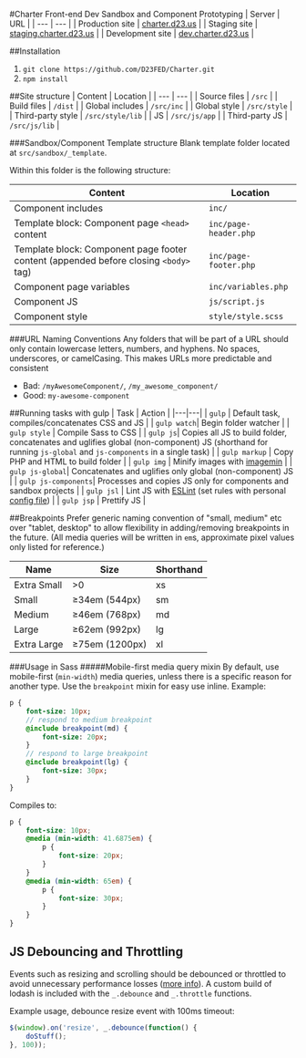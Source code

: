 #Charter Front-end Dev Sandbox and Component Prototyping
| Server           | URL                                                      |
| ---              | ---                                                      |
| Production site  | [charter.d23.us](http://charter.d23.us/)                 |
| Staging site     | [staging.charter.d23.us](http://staging.charter.d23.us/) |
| Development site | [dev.charter.d23.us](http://dev.charter.d23.us/)         |

##Installation

1. `git clone https://github.com/D23FED/Charter.git`
2. `npm install`

##Site structure
| Content           | Location         |
| ---               | ---              |
| Source files      | `/src`           |
| Build files       | `/dist`          |
| Global includes   | `/src/inc`       |
| Global style      | `/src/style`     |
| Third-party style | `/src/style/lib` |
| JS                | `/src/js/app`    |
| Third-party JS    | `/src/js/lib`    |

###Sandbox/Component Template structure
Blank template folder located at `src/sandbox/_template`. 

Within this folder is the following structure:

| Content           | Location     |
| ---               | ---          |
| Component includes      | `inc/`       |
| Template block: Component page `<head>` content       | `inc/page-header.php`      |
| Template block: Component page footer content (appended before closing `<body>` tag)   | `inc/page-footer.php`       |
| Component page variables      | `inc/variables.php`     |
| Component JS | `js/script.js` |
| Component style                | `style/style.scss`    |

###URL Naming Conventions
Any folders that will be part of a URL should only contain lowercase letters, numbers, and hyphens. No spaces, underscores, or camelCasing. This makes URLs more predictable and consistent

* Bad: `/myAwesomeComponent/`, `/my_awesome_component/`
* Good: `my-awesome-component`

##Running tasks with gulp
| Task | Action  |
|---|---|
| `gulp`  |  Default task, compiles/concatenates CSS and JS |
| `gulp watch`|  Begin folder watcher |
| `gulp style` | Compile Sass to CSS |
| `gulp js`| Copies all JS to build folder, concatenates and uglifies global (non-component) JS (shorthand for running `js-global` and `js-components` in a single task) |
| `gulp markup` | Copy PHP and HTML to build folder |
| `gulp img` | Minify images with [imagemin](https://github.com/imagemin/imagemin) |
| `gulp js-global`| Concatenates and uglifies only global (non-component) JS |
| `gulp js-components`| Processes and copies JS only for components and sandbox projects |
| `gulp jsl` | Lint JS with [ESLint](http://eslint.org/) (set rules with personal [config file](http://eslint.org/docs/user-guide/configuring#using-configuration-files)) |
| `gulp jsp` | Prettify JS |

##Breakpoints
Prefer generic naming convention of "small, medium" etc over "tablet, desktop" to allow flexibility in adding/removing breakpoints in the future.
(All media queries will be written in `em`s, approximate pixel values only listed for reference.)

| Name        | Size           | Shorthand |
| ---         | ---            | ---       |
| Extra Small | >0             | xs        |
| Small       | ≥34em (544px)  | sm        |
| Medium      | ≥46em (768px)  | md        |
| Large       | ≥62em (992px)  | lg        |
| Extra Large | ≥75em (1200px) | xl        |

###Usage in Sass
#####Mobile-first media query mixin
By default, use mobile-first (`min-width`) media queries, unless there is a specific reason for another type.
Use the `breakpoint` mixin for easy use inline. Example:

```Sass
p {
	font-size: 10px;
	// respond to medium breakpoint
	@include breakpoint(md) {
		font-size: 20px;
	}
	// respond to large breakpoint
	@include breakpoint(lg) {
		font-size: 30px;
	}
}
```

Compiles to:

```css
p {
	font-size: 10px;
	@media (min-width: 41.6875em) {
		p {
			font-size: 20px;
		}
	}
	@media (min-width: 65em) {
		p {
			font-size: 30px;
		}
	}
}
```

## JS Debouncing and Throttling
Events such as resizing and scrolling should be debounced or throttled to avoid unnecessary performance losses ([more info](https://css-tricks.com/the-difference-between-throttling-and-debouncing/)). A custom build of lodash is included with the `_.debounce` and `_.throttle` functions.

Example usage, debounce resize event with 100ms timeout:

```js
$(window).on('resize', _.debounce(function() {
	doStuff();
}, 100));
```
